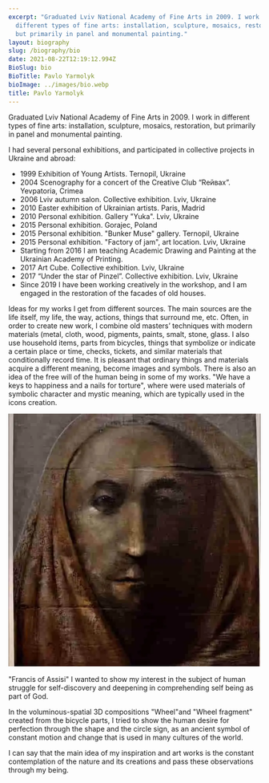 ```yaml
---
excerpt: "Graduated Lviv National Academy of Fine Arts in 2009. I work in
  different types of fine arts: installation, sculpture, mosaics, restoration,
  but primarily in panel and monumental painting."
layout: biography
slug: /biography/bio
date: 2021-08-22T12:19:12.994Z
BioSlug: bio
BioTitle: Pavlo Yarmolyk
bioImage: ../images/bio.webp
title: Pavlo Yarmolyk
---
```

<p class='main-bio'>Graduated Lviv National Academy of Fine Arts in 2009. I work in different types of fine arts: installation, sculpture, mosaics, restoration, but primarily in panel and monumental painting.

I had several personal exhibitions, and participated in collective projects in Ukraine and abroad:</p>

* 1999 Exhibition of Young Artists. Ternopil, Ukraine
* 2004 Scenography for a concert of the Creative Club “Reйвax”. Yevpatoria, Crimea
* 2006 Lviv autumn salon. Collective exhibition. Lviv, Ukraine
* 2010 Easter exhibition of Ukrainian artists. Paris, Madrid
* 2010 Personal exhibition. Gallery "Yuka". Lviv, Ukraine
* 2015 Personal exhibition. Gorajec, Poland
* 2015 Personal exhibition. "Bunker Muse" gallery. Ternopil, Ukraine
* 2015 Personal exhibition. "Factory of jam", art location. Lviv, Ukraine
* Starting from 2016 I am teaching Academic Drawing and Painting at the Ukrainian Academy of Printing.
* 2017 Art Cube. Collective exhibition. Lviv, Ukraine
* 2017 “Under the star of Pinzel”. Collective exhibition. Lviv, Ukraine
* Since 2019 I have been working creatively in the workshop, and I am engaged in the restoration of the facades of old houses.

<p class='main-bio'>Ideas for my works I get from different sources. The main sources are the life itself, my life, the way, actions, things that surround me, etc. Often, in order to create new work, I combine old masters’ techniques with modern materials (metal, cloth, wood, pigments, paints, smalt, stone, glass. I also use household items, parts from bicycles, things that symbolize or indicate a certain place or time, checks, tickets, and similar materials that conditionally record time. It is pleasant that ordinary things and materials acquire a different meaning, become images and symbols. There is also an idea of the free will of the human being in some of my works. "We have a keys to happiness and a nails for torture", where were used materials of symbolic character and mystic meaning, which are typically used in the icons creation.</p>

![Bio-Francisk-Of-Assisi](../images/bio-francisk-of-assisi.webp "'Francis of Assisi'")

<span class='image-description'>"Francis of Assisi" I wanted to show my interest in the subject of human struggle for self-discovery and deepening in comprehending self being as part of God.</span>

<span class='image-description'>In the voluminous-spatial 3D compositions "Wheel"and "Wheel fragment" created from the bicycle parts, I tried to show the human desire for perfection through the shape and the circle sign, as an ancient symbol of constant motion and change that is used in many cultures of the world.</span>

<p class='main-bio'>I can say that the main idea of my inspiration and art works is the constant contemplation of the nature and its creations and pass these observations through my being.</p>